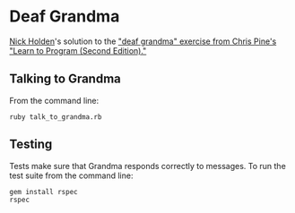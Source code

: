 # Deaf Grandma
[Nick Holden](http://www.nickholden.io)'s solution to the ["deaf grandma" exercise from Chris Pine's "Learn to Program (Second Edition)."](https://pine.fm/LearnToProgram/chap_06.html)

## Talking to Grandma
From the command line:
```
ruby talk_to_grandma.rb
```

## Testing
Tests make sure that Grandma responds correctly to messages. To run the test suite from the command line:
```
gem install rspec
rspec
```
